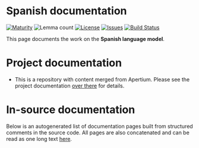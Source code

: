 # Spanish documentation

[![Maturity](https://img.shields.io/endpoint?url=https%3A%2F%2Fraw.githubusercontent.com%2Fgiellalt%2Flang-spa-x-ext-apertium%2Fgh-pages%2Fmaturity.json)](https://giellalt.github.io/MaturityClassification.html)
![Lemma count](https://img.shields.io/endpoint?url=https%3A%2F%2Fraw.githubusercontent.com%2Fgiellalt%2Flang-spa-x-ext-apertium%2Fgh-pages%2Flemmacount.json)
[![License](https://img.shields.io/github/license/giellalt/lang-spa-x-ext-apertium)](https://github.com/giellalt/lang-spa-x-ext-apertium/blob/main/LICENSE)
[![Issues](https://img.shields.io/github/issues/giellalt/lang-spa)](https://github.com/giellalt/lang-spa/issues)
[![Build Status](https://builds.giellalt.org/api/badge/lang-spa-x-ext-apertium?label=CI)](https://builds.giellalt.org/pipelines/lang-spa-x-ext-apertium/builds/latest)

This page documents the work on the **Spanish language model**. 

# Project documentation

* This is a repository with content merged from Apertium. Please see the project documentation
  [over there](https://github.com/apertium/apertium-spa) for details.

# In-source documentation

Below is an autogenerated list of documentation pages built from structured comments in the source code. All pages are also concatenated and can be read as one long text [here](spa.md).

